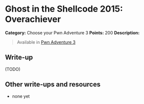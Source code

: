 # Ghost in the Shellcode 2015: Overachiever

**Category:** Choose your Pwn Adventure 3
**Points:** 200
**Description:**

> Available in [Pwn Adventure 3](http://pwnadventure.com/)

## Write-up

(TODO)

## Other write-ups and resources

* none yet
